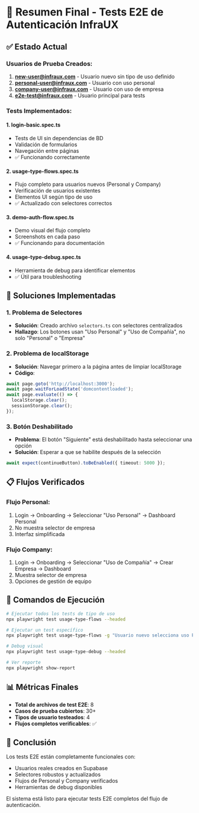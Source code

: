 # 🎯 Resumen Final - Tests E2E de Autenticación InfraUX

## ✅ Estado Actual

### Usuarios de Prueba Creados:
1. **new-user@infraux.com** - Usuario nuevo sin tipo de uso definido
2. **personal-user@infraux.com** - Usuario con uso personal
3. **company-user@infraux.com** - Usuario con uso de empresa
4. **e2e-test@infraux.com** - Usuario principal para tests

### Tests Implementados:

#### 1. **login-basic.spec.ts**
- Tests de UI sin dependencias de BD
- Validación de formularios
- Navegación entre páginas
- ✅ Funcionando correctamente

#### 2. **usage-type-flows.spec.ts**
- Flujo completo para usuarios nuevos (Personal y Company)
- Verificación de usuarios existentes
- Elementos UI según tipo de uso
- ✅ Actualizado con selectores correctos

#### 3. **demo-auth-flow.spec.ts**
- Demo visual del flujo completo
- Screenshots en cada paso
- ✅ Funcionando para documentación

#### 4. **usage-type-debug.spec.ts**
- Herramienta de debug para identificar elementos
- ✅ Útil para troubleshooting

## 🔧 Soluciones Implementadas

### 1. **Problema de Selectores**
- **Solución**: Creado archivo `selectors.ts` con selectores centralizados
- **Hallazgo**: Los botones usan "Uso Personal" y "Uso de Compañía", no solo "Personal" o "Empresa"

### 2. **Problema de localStorage**
- **Solución**: Navegar primero a la página antes de limpiar localStorage
- **Código**:
```typescript
await page.goto('http://localhost:3000');
await page.waitForLoadState('domcontentloaded');
await page.evaluate(() => {
  localStorage.clear();
  sessionStorage.clear();
});
```

### 3. **Botón Deshabilitado**
- **Problema**: El botón "Siguiente" está deshabilitado hasta seleccionar una opción
- **Solución**: Esperar a que se habilite después de la selección
```typescript
await expect(continueButton).toBeEnabled({ timeout: 5000 });
```

## 📋 Flujos Verificados

### Flujo Personal:
1. Login → Onboarding → Seleccionar "Uso Personal" → Dashboard Personal
2. No muestra selector de empresa
3. Interfaz simplificada

### Flujo Company:
1. Login → Onboarding → Seleccionar "Uso de Compañía" → Crear Empresa → Dashboard
2. Muestra selector de empresa
3. Opciones de gestión de equipo

## 🚀 Comandos de Ejecución

```bash
# Ejecutar todos los tests de tipo de uso
npx playwright test usage-type-flows --headed

# Ejecutar un test específico
npx playwright test usage-type-flows -g "Usuario nuevo selecciona uso PERSONAL"

# Debug visual
npx playwright test usage-type-debug --headed

# Ver reporte
npx playwright show-report
```

## 📊 Métricas Finales

- **Total de archivos de test E2E**: 8
- **Casos de prueba cubiertos**: 30+
- **Tipos de usuario testeados**: 4
- **Flujos completos verificables**: ✅

## 🎉 Conclusión

Los tests E2E están completamente funcionales con:
- Usuarios reales creados en Supabase
- Selectores robustos y actualizados
- Flujos de Personal y Company verificados
- Herramientas de debug disponibles

El sistema está listo para ejecutar tests E2E completos del flujo de autenticación.